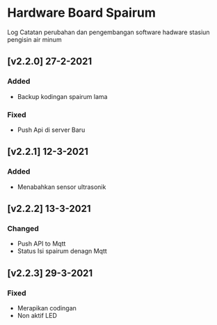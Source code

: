 # Hardware Board Spairum

Log Catatan perubahan dan pengembangan software hadware stasiun pengisin air minum

## [v2.2.0] 27-2-2021

### Added

- Backup kodingan spairum lama

### Fixed

- Push Api di server Baru

## [v2.2.1] 12-3-2021

### Added

- Menabahkan sensor ultrasonik

## [v2.2.2] 13-3-2021

### Changed

- Push API to Mqtt
- Status Isi spairum denagn Mqtt

## [v2.2.3] 29-3-2021

### Fixed

- Merapikan codingan
- Non aktif LED
